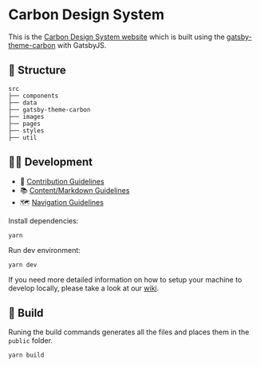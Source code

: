 # Carbon Design System

This is the [Carbon Design System website](http://www.carbondesignsystem.com) which is built using the [gatsby-theme-carbon](https://gatsby-theme-carbon.now.sh/) with GatsbyJS.

## 📂 Structure

```
src
├── components
├── data
├── gatsby-theme-carbon
├── images
├── pages
├── styles
├── util
```

## 👩‍💻 Development

- 🤝 [Contribution Guidelines](.github/CONTRIBUTING.md)
- 📚 [Content/Markdown Guidelines](https://gatsby-theme-carbon.now.sh/components/markdown)
- 🗺 [Navigation Guidelines](https://gatsby-theme-carbon.now.sh/guides/navigation/sidebar)

Install dependencies:

```
yarn
```

Run dev environment:

```
yarn dev
```

If you need more detailed information on how to setup your machine to develop locally, please take a look at our [wiki](https://github.com/carbon-design-system/carbon-website-gatsby/wiki).

## 🚀 Build

Runing the build commands generates all the files and places them in the `public` folder. 

```
yarn build
```
